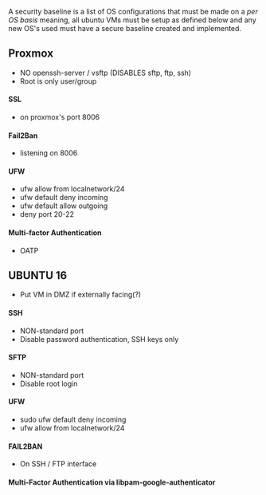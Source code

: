 A security baseline is a list of OS configurations that must be made on a *per OS basis* meaning, all ubuntu VMs must be setup as defined below and any new OS's used must have a secure baseline created and implemented.
 
## Proxmox
* NO openssh-server / vsftp (DISABLES sftp, ftp, ssh)
* Root is only user/group
#### SSL
* on proxmox's port 8006
#### Fail2Ban
* listening on 8006
#### UFW
* ufw allow from localnetwork/24
* ufw default deny incoming
* ufw default allow outgoing
* deny port 20-22
#### Multi-factor Authentication
* OATP



## UBUNTU 16
* Put VM in DMZ if externally facing(?)
 #### SSH
* NON-standard port
* Disable password authentication, SSH keys only
#### SFTP
* NON-standard port
* Disable root login
#### UFW
* sudo ufw default deny incoming
* ufw allow from localnetwork/24
#### FAIL2BAN
* On SSH / FTP interface
#### Multi-Factor Authentication via libpam-google-authenticator

